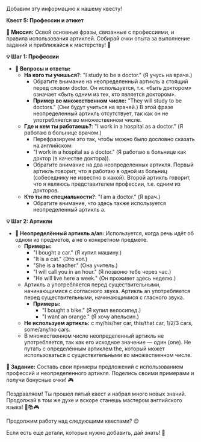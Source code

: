 Добавим эту информацию к нашему квесту! 

**Квест 5: Профессии и этикет**

**🎯 Миссия:**
Освой основные фразы, связанные с профессиями, и правила использования артиклей. Собирай очки опыта за выполнение заданий и приближайся к мастерству! 🌟

**💡 Шаг 1: Профессии**
- **🧠 Вопросы и ответы:**
  - **На кого ты учишься?**: "I study to be a doctor." (Я учусь на врача.)
    - Обратите внимание на неопределенный артикль a стоящий перед словом doctor. Он используется, т.к. «быть доктором» означает «быть одним из тех, кто является доктором».
    - **Пример во множественном числе:** "They will study to be doctors." (Они будут учиться на врачей.) В этой фразе неопределенный артикль отсутствует, так как он не употребляется во множественном числе.
  - **Где и кем ты работаешь?**: "I work in a hospital as a doctor." (Я работаю в больнице врачом.)
    - Перефразируем это так, чтобы можно было дословно сказать на английском: 
    - "I work in a hospital as a doctor." (Я работаю в больнице как доктор (в качестве доктора)).
    - Обратите внимание на два неопределенных артикля. Первый артикль говорит, что я работаю в одной из больниц (собеседнику не известно в какой). Второй артикль говорит, что я являюсь представителем профессии, т.е. одним из докторов.
  - **Кто ты по специальности?**: "I am a doctor." (Я врач.)
    - Обратите внимание, что здесь также используется неопределенный артикль a.

**💡 Шаг 2: Артикли**
- **📝 Неопределённый артикль a/an:** Используется, когда речь идёт об одном из предметов, а не о конкретном предмете.
  - **Примеры:**
    - "I bought a car." (Я купил машину.)
    - "It is a cat." (Это кот.)
    - "She is a teacher." (Она учитель.)
    - "I will call you in an hour." (Я позвоню тебе через час.)
    - "He will live here a week." (Он проживет здесь неделю.)
  - Артикль a употребляется перед существительными, начинающимися с согласного звука. Артикль an употребляется перед существительными, начинающимися с гласного звука.
    - **Примеры:**
      - "I bought a bike." (Я купил велосипед.)
      - "I want an orange." (Я хочу апельсин.)
  - **Не используем артикль:** с my/his/her car, this/that car, 1/2/3 cars, some/any/no cars.
  - В множественном числе неопределенный артикль не употребляется, так как его исходное значение — один (one). Не путать с определённым артиклем the, который может использоваться с существительными во множественном числе.

**🧩 Задание:**
Составь свои примеры предложений с использованием профессий и неопределенного артикля. Поделись своими примерами и получи бонусные очки! 🎮

Поздравляем! Ты прошел пятый квест и набрал много новых знаний. Продолжай в том же духе и вскоре станешь мастером английского языка! 🌟📚🎮

Продолжим работу над следующими квестами? 😊

Если есть еще детали, которые нужно добавить, дай знать! 🚀